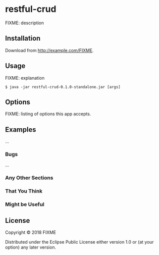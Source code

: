 # restful-crud

FIXME: description

## Installation

Download from http://example.com/FIXME.

## Usage

FIXME: explanation

    $ java -jar restful-crud-0.1.0-standalone.jar [args]

## Options

FIXME: listing of options this app accepts.

## Examples

...

### Bugs

...

### Any Other Sections
### That You Think
### Might be Useful

## License

Copyright © 2018 FIXME

Distributed under the Eclipse Public License either version 1.0 or (at
your option) any later version.
